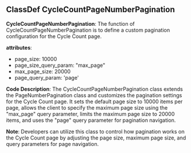 ## ClassDef CycleCountPageNumberPagination
**CycleCountPageNumberPagination**: The function of CycleCountPageNumberPagination is to define a custom pagination configuration for the Cycle Count page.

**attributes**:
- page_size: 10000
- page_size_query_param: "max_page"
- max_page_size: 20000
- page_query_param: 'page'

**Code Description**:
The CycleCountPageNumberPagination class extends the PageNumberPagination class and customizes the pagination settings for the Cycle Count page. It sets the default page size to 10000 items per page, allows the client to specify the maximum page size using the "max_page" query parameter, limits the maximum page size to 20000 items, and uses the "page" query parameter for pagination navigation.

**Note**:
Developers can utilize this class to control how pagination works on the Cycle Count page by adjusting the page size, maximum page size, and query parameters for page navigation.
